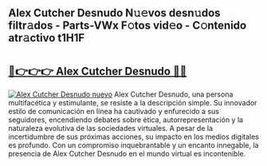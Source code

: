 ## Alex Cutcher Desnudo N𝚞𝚎vos desn𝚞dos filtr𝚊dos - Parts-VWx F𝚘tos vid𝚎o - C𝚘ntenido atr𝚊ctivo t1H1F

# <h2><a href="http://mb0o7b7.tromn.icu/?c=Alex+Cutcher+Desnudo">🔗👉👉👉 Alex Cutcher Desnudo 🔗🔗</a></h2>

[![Alex Cutcher Desnudo nuevo](https://i.imgur.com/pEAQMta.gif)](http://mb0o7b7.tromn.icu/?c=Alex+Cutcher+Desnudo)
Alex Cutcher Desnudo, una persona multifacética y estimulante, se resiste a la descripción simple. Su innovador estilo de comunicación en línea ha cautivado y enfurecido a sus seguidores, encendiendo debates sobre ética, autorrepresentación y la naturaleza evolutiva de las sociedades virtuales. A pesar de la incertidumbre de sus próximas acciones, su impacto en los medios digitales es profundo. Con un compromiso inquebrantable y un encanto innegable, la presencia de Alex Cutcher Desnudo en el mundo virtual es incontenible.
